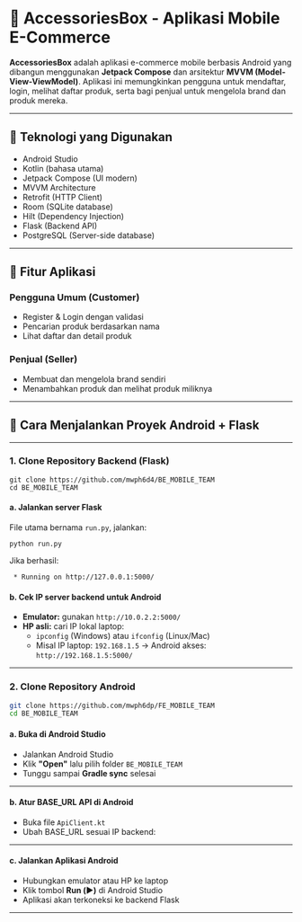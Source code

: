 # 📱 AccessoriesBox - Aplikasi Mobile E-Commerce

**AccessoriesBox** adalah aplikasi e-commerce mobile berbasis Android yang dibangun menggunakan **Jetpack Compose** dan arsitektur **MVVM (Model-View-ViewModel)**. Aplikasi ini memungkinkan pengguna untuk mendaftar, login, melihat daftar produk, serta bagi penjual untuk mengelola brand dan produk mereka.

---

## 🧰 Teknologi yang Digunakan

- Android Studio
- Kotlin (bahasa utama)
- Jetpack Compose (UI modern)
- MVVM Architecture
- Retrofit (HTTP Client)
- Room (SQLite database)
- Hilt (Dependency Injection)
- Flask (Backend API)
- PostgreSQL (Server-side database)

---

## 📱 Fitur Aplikasi

### Pengguna Umum (Customer)
- Register & Login dengan validasi
- Pencarian produk berdasarkan nama
- Lihat daftar dan detail produk

### Penjual (Seller)
- Membuat dan mengelola brand sendiri
- Menambahkan produk dan melihat produk miliknya

---

## 🚀 Cara Menjalankan Proyek Android + Flask

---

### 1. Clone Repository Backend (Flask)
```
git clone https://github.com/mwph6d4/BE_MOBILE_TEAM
cd BE_MOBILE_TEAM
```

#### a. Jalankan server Flask
File utama bernama `run.py`, jalankan:
```
python run.py
```

Jika berhasil:
```
 * Running on http://127.0.0.1:5000/
```

#### b. Cek IP server backend untuk Android
- **Emulator:** gunakan `http://10.0.2.2:5000/`
- **HP asli:** cari IP lokal laptop:
  - `ipconfig` (Windows) atau `ifconfig` (Linux/Mac)
  - Misal IP laptop: `192.168.1.5` → Android akses: `http://192.168.1.5:5000/`

---

### 2. Clone Repository Android
```bash
git clone https://github.com/mwph6dp/FE_MOBILE_TEAM
cd BE_MOBILE_TEAM
```

#### a. Buka di Android Studio
- Jalankan Android Studio
- Klik **"Open"** lalu pilih folder `BE_MOBILE_TEAM`
- Tunggu sampai **Gradle sync** selesai

---

#### b. Atur BASE_URL API di Android
- Buka file `ApiClient.kt` 
- Ubah BASE_URL sesuai IP backend:

---

#### c. Jalankan Aplikasi Android
- Hubungkan emulator atau HP ke laptop
- Klik tombol **Run (▶️)** di Android Studio
- Aplikasi akan terkoneksi ke backend Flask

---


